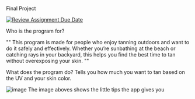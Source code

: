 Final Project

[![Review Assignment Due Date](https://classroom.github.com/assets/deadline-readme-button-22041afd0340ce965d47ae6ef1cefeee28c7c493a6346c4f15d667ab976d596c.svg)](https://classroom.github.com/a/Y49tTL6w)


Who is the program for?

"" This program is made for people who enjoy tanning outdoors and want to do it safely and effectively. Whether you’re sunbathing at the beach or catching rays in your backyard, this helps you find the best time to tan without overexposing your skin. ""


What does the program do? 
Tells you how much you want to tan based on the UV and your skin color. 

![image](https://github.com/user-attachments/assets/dde42dd7-140e-4909-b9da-2e20bd5fec1d)
The image aboves shows the little tips the app gives you
